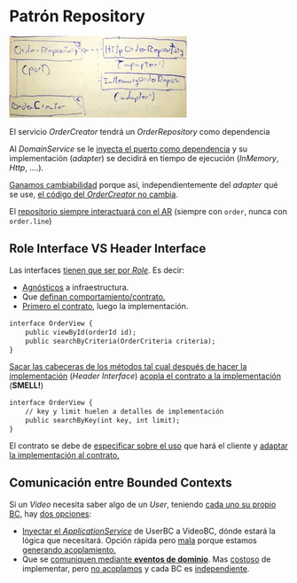 # Patrón Repository

<img src="./assets/repository.png" alt="image-20210418215107700"  />

El servicio _OrderCreator_ tendrá un _OrderRepository_ como dependencia

Al _DomainService_ se le <u>inyecta el puerto como dependencia</u> y su implementación (_adapter_) se decidirá en tiempo de ejecución (_InMemory_, _Http_, ....).

<u>Ganamos cambiabilidad</u> porque así, independientemente del _adapter_ qué se use, <u>el código del _OrderCreator_ no cambia</u>.

El <u>repositorio siempre interactuará con el AR</u> (siempre con `order`, nunca con `order.line`)

## Role Interface VS Header Interface

Las interfaces <u>tienen que ser por _Role_</u>. Es decir:

- <u>Agnósticos</u> a infraestructura.
- Que <u>definan comportamiento/contrato.</u>
- <u>Primero el contrato</u>, luego la implementación.

```tsx
interface OrderView {
	public viewById(orderId id);
	public searchByCriteria(OrderCriteria criteria);
}
```

<u>Sacar las cabeceras de los métodos tal cual después de hacer la implementación</u> (_Header Interface_) <u>acopla el contrato a la implementación</u> (**SMELL!**)

```tsx
interface OrderView {
	// key y limit huelen a detalles de implementación
	public searchByKey(int key, int limit);
}
```

El contrato se debe de <u>especificar sobre el uso</u> que hará el cliente y <u>adaptar la implementación al contrato.</u>

## Comunicación entre Bounded Contexts

Si un _Video_ necesita saber algo de un _User_, teniendo <u>cada uno su propio BC</u>, hay <u>dos opciones</u>:

- <u>Inyectar el _ApplicationService_</u> de UserBC a VideoBC, dónde estará la lógica que necesitará. Opción rápida pero <u>mala</u> porque estamos <u>generando acoplamiento.</u>
- Que se <u>comuniquen mediante **eventos de dominio**</u>. Mas <u>costoso</u> de implementar, pero <u>no acoplamos</u> y cada BC es <u>independiente</u>.

